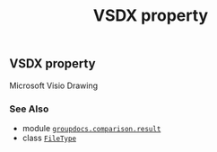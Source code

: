 ﻿---
title: VSDX property
second_title: GroupDocs.Comparison for Python via .NET API References
description: 
type: docs
url: /python-net/groupdocs.comparison.result/filetype/vsdx/
is_root: false
weight: 1450
---

## VSDX property


Microsoft Visio Drawing

### See Also
* module [`groupdocs.comparison.result`](../../)
* class [`FileType`](/comparison/python-net/groupdocs.comparison.result/filetype)
